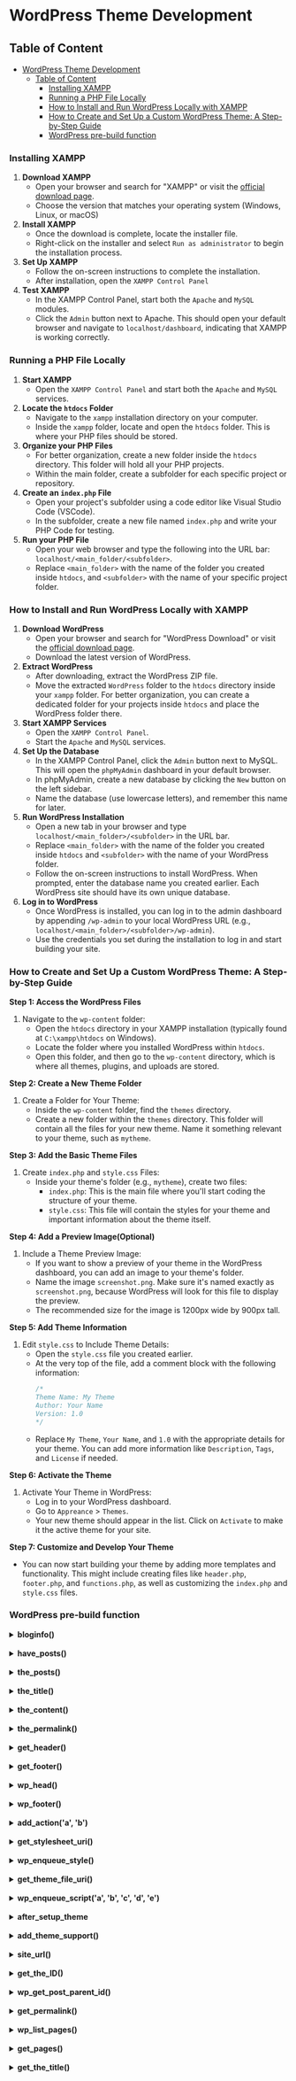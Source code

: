 # WordPress Theme Development

## Table of Content
- [WordPress Theme Development](#wordpress-theme-development)
  - [Table of Content](#table-of-content)
    - [Installing XAMPP](#installing-xampp)
    - [Running a PHP File Locally](#running-a-php-file-locally)
    - [How to Install and Run WordPress Locally with XAMPP](#how-to-install-and-run-wordpress-locally-with-xampp)
    - [How to Create and Set Up a Custom WordPress Theme: A Step-by-Step Guide](#how-to-create-and-set-up-a-custom-wordpress-theme-a-step-by-step-guide)
    - [WordPress pre-build function](#wordpress-pre-build-function)

### Installing XAMPP
1. **Download XAMPP**
   - Open your browser and search for "XAMPP" or visit the [official download page](https://www.apachefriends.org/download.html).
   - Choose the version that matches your operating system (Windows, Linux, or macOS)
2. **Install XAMPP**
   - Once the download is complete, locate the installer file.
   - Right-click on the installer and select `Run as administrator` to begin the installation process.
3. **Set Up XAMPP**
   - Follow the on-screen instructions to complete the installation.
   - After installation, open the `XAMPP Control Panel`
4. **Test XAMPP**
   - In the XAMPP Control Panel, start both the `Apache` and `MySQL` modules.
   - Click the `Admin` button next to Apache. This should open your default browser and navigate to `localhost/dashboard`, indicating that XAMPP is working correctly.

### Running a PHP File Locally
1. **Start XAMPP**
   - Open the `XAMPP Control Panel` and start both the `Apache` and `MySQL` services.
2. **Locate the `htdocs` Folder**
   - Navigate to the `xampp` installation directory on your computer.
   - Inside the `xampp` folder, locate and open the `htdocs` folder. This is where your PHP files should be stored.
3. **Organize your PHP Files**
   - For better organization, create a new folder inside the `htdocs` directory. This folder will hold all your PHP projects.
   - Within the main folder, create a subfolder for each specific project or repository.
4. **Create an `index.php` File**
   - Open your project's subfolder using a code editor like Visual Studio Code (VSCode).
   - In the subfolder, create a new file named `index.php` and write your PHP Code for testing.
5. **Run your PHP File**
   - Open your web browser and type the following into the URL bar: `localhost/<main_folder/<subfolder>`.
   - Replace `<main_folder>` with the name of the folder you created inside `htdocs`, and `<subfolder>` with the name of your specific project folder.

### How to Install and Run WordPress Locally with XAMPP
1. **Download WordPress**
   - Open your browser and search for "WordPress Download" or visit the [official download page](https://wordpress.org/download/).
   - Download the latest version of WordPress.
2. **Extract WordPress**
   - After downloading, extract the WordPress ZIP file.
   - Move the extracted `WordPress` folder to the `htdocs` directory inside your `xampp` folder. For better organization, you can create a dedicated folder for your projects inside `htdocs` and place the WordPress folder there.
3. **Start XAMPP Services**
   - Open the `XAMPP Control Panel`.
   - Start the `Apache` and `MySQL` services.
4. **Set Up the Database**
   - In the XAMPP Control Panel, click the `Admin` button next to MySQL. This will open the `phpMyAdmin` dashboard in your default browser.
   - In phpMyAdmin, create a new database by clicking the `New` button on the left sidebar.
   - Name the database (use lowercase letters), and remember this name for later.
5. **Run WordPress Installation**
   - Open a new tab in your browser and type `localhost/<main_folder>/<subfolder>` in the URL bar.
   - Replace `<main_folder>` with the name of the folder you created inside `htdocs` and `<subfolder>` with the name of your WordPress folder.
   - Follow the on-screen instructions to install WordPress. When prompted, enter the database name you created earlier. Each WordPress site should have its own unique database.
6. **Log in to WordPress**
   - Once WordPress is installed, you can log in to the admin dashboard by appending `/wp-admin` to your local WordPress URL (e.g., `localhost/<main_folder>/<subfolder>/wp-admin`).
   - Use the credentials you set during the installation to log in and start building your site.

### How to Create and Set Up a Custom WordPress Theme: A Step-by-Step Guide
**Step 1: Access the WordPress Files**

1. Navigate to the `wp-content` folder:
   - Open the `htdocs` directory in your XAMPP installation (typically found at `C:\xampp\htdocs` on Windows).
   - Locate the folder where you installed WordPress within `htdocs`.
   - Open this folder, and then go to the `wp-content` directory, which is where all themes, plugins, and uploads are stored.

**Step 2: Create a New Theme Folder**

1. Create a Folder for Your Theme:
   - Inside the `wp-content` folder, find the `themes` directory.
   - Create a new folder within the `themes` directory. This folder will contain all the files for your new theme. Name it something relevant to your theme, such as `mytheme`.

**Step 3: Add the Basic Theme Files**

1. Create `index.php` and `style.css` Files:
   - Inside your theme's folder (e.g., `mytheme`), create two files:
     - `index.php`: This is the main file where you'll start coding the structure of your theme.
     - `style.css`: This file will contain the styles for your theme and important information about the theme itself.

**Step 4: Add a Preview Image(Optional)**

1. Include a Theme Preview Image:
   - If you want to show a preview of your theme in the WordPress dashboard, you can add an image to your theme's folder.
   - Name the image `screenshot.png`. Make sure it's named exactly as `screenshot.png`, because WordPress will look for this file to display the preview.
   - The recommended size for the image is 1200px wide by 900px tall.

**Step 5: Add Theme Information**

1. Edit `style.css` to Include Theme Details:
   - Open the `style.css` file you created earlier.
   - At the very top of the file, add a comment block with the following information:
      ```php
      /*
      Theme Name: My Theme
      Author: Your Name
      Version: 1.0
      */
      ```
   - Replace `My Theme`, `Your Name`, and `1.0` with the appropriate details for your theme. You can add more information like `Description`, `Tags`, and `License` if needed.

**Step 6: Activate the Theme**

1. Activate Your Theme in WordPress:
   - Log in to your WordPress dashboard.
   - Go to `Appreance` > `Themes`.
   - Your new theme should appear in the list. Click on `Activate` to make it the active theme for your site.

**Step 7: Customize and Develop Your Theme**

- You can now start building your theme by adding more templates and functionality. This might include creating files like `header.php`, `footer.php`, and `functions.php`, as well as customizing the `index.php` and `style.css` files.

### WordPress pre-build function

<details>
<summary><strong>bloginfo()</strong></summary>

**Purpose:**
>The `bloginfo()` function is used to retrieve and display information about your WordPress site, such as its name, description, URL, and more. This function is versatile and is commonly used in theme files to output various pieces of site data.

**Parameters:**
>- `$show` (string) – Specifies what information to retrieve. Common values include:
>     - `'name'` – The site’s name.
>     - `'description'` – The site’s tagline or description.
>     - `'wpurl'` – The URL of the WordPress installation.
>     - `'url'` – The URL of the site’s homepage.
>     - `'stylesheet_url'` – The URL to the current theme’s stylesheet.
>     - `'template_url'` – The URL to the current theme’s template directory.
>     - `'admin_email'` – The administrator’s email address.
>     - `'charset'` – The character encoding for the site (e.g., UTF-8).
>- `$filter` (string) – Optional. Whether to apply filters to the output. Default is `'raw'` (no filters).

**Usage:**
>This function is typically used in theme template files (`header.php`) to output site-related information dynamically.

**Example in Practice:**
```php
<?php if ( have_posts() ) : ?>
    <?php while ( have_posts() ) : the_post(); ?>
        <!-- Display post content -->
    <?php endwhile; ?>
<?php endif; ?>
```
</details>

<br>

<details>
<summary><strong>have_posts()</strong></summary>

**Purpose:**
>This function checks if there are any posts available to display. It returns `true` if there are posts, and `false` if there are no more posts to process.

**Parameters:**
>This function does not accept any parameters.

**Usage:**
>It's typically used in the condition of a `while` loop to iterate over posts.

**Example in Practice:**
```php
// Display the site name
bloginfo('name');

// Display the site description (tagline)
bloginfo('description');

// Display the URL of the WordPress installation
bloginfo('wpurl');

// Display the URL of the site’s homepage
bloginfo('url');

// Display the URL to the current theme’s stylesheet
bloginfo('stylesheet_url');

// Display the admin email
bloginfo('admin_email');

// Display the character encoding of the site
bloginfo('charset');

```
</details>

<br>

<details>
<summary><strong>the_posts()</strong></summary>

**Purpose:**
>This function sets up the post data for the current post in the Loop. It prepares global variables like `$post`, so template tags like `the_title()` and `the_content()` can output the correct information for the current post.

**Parameters:**
>This function does not accept any parameters.

**Usage:**
>It’s usually called right after `have_posts()` in the loop.

**Example in Practice:**
```php
<?php while ( have_posts() ) : the_post(); ?>
    <!-- Display post content -->
<?php endwhile; ?>
```
</details>

<br>

<details>
<summary><strong>the_title()</strong></summary>

**Purpose:**
>This function displays the title of the current post within the loop.

**Parameters:**
>- `$before` (string, optional): Text or HTML to output before the title. Default is an empty string.
>- `$after` (string, optional): Text or HTML to output after the title. Default is an empty string.
>- `$echo` (bool, optional): Whether to echo the title or return it as a string. Default is true (echo the title).

**Usage:**
>It’s used within the loop to output the post's title.

**Example in Practice:**
```php
<h2><?php the_title(); ?></h2>
```
</details>

<br>

<details>
<summary><strong>the_content()</strong></summary>

**Purpose:**
>This function displays the content of the current post.

**Parameters:**
>- `$more_link_text` (string, optional): Text to display for the "Read More" link if the post is split using the `<!--more-->` tag. Default is `null`.
>- `$strip_teaser` (bool, optional): Whether to strip the teaser content before the `<!--more-->` tag. Default is `false`.

**Usage:**
>It’s used within the loop to output the post's content.

**Example in Practice:**
```php
<div><?php the_content(); ?></div>
```
</details>

<br>

<details>
<summary><strong>the_permalink()</strong></summary>

**Purpose:**
>`the_permalink()` generates and displays the permanent URL (permalink) for the current post or page within the WordPress Loop. It ensures that each piece of content has a unique and consistent URL that users can click to view the full content.

**Parameters:**
>This function does not accept any parameters.

**Usage:**
>Typically used within a loop, `the_permalink()` is often wrapped in an anchor (`<a>`) tag to create a clickable link that directs visitors to the specific post or page.

**Example in Practice:**
```php
<h2><a href="<?php the_permalink(); ?>"><?php the_title(); ?></a></h2>
```
</details>

<br>

<details>
<summary><strong>get_header()</strong></summary>

**Purpose:**
>The `get_header()` function loads the header template file (header.php) for your WordPress theme. It's used to include the site's header, which typically contains the logo, navigation menu, and other elements that appear at the top of every page.

**Parameters:**
>- `$name` (string, optional): The name of a specific header file to include. If specified, WordPress will look for a template file named `header-{$name}.php`. If not specified, WordPress defaults to `header.php`.

**Usage:**
>This functions are typically called within theme files (e.g., `index.php`, `single.php`, `page.php`) to ensure that the header and footer sections are consistently included on every page of the website.

**Example in Practice:**
```php
<?php get_header(); ?>
<!-- Page Content -->
<?php get_footer(); ?>
```
</details>

<br>

<details>
<summary><strong>get_footer()</strong></summary>

**Purpose:**
>The `get_footer()` function loads the footer template file (footer.php) for your WordPress theme. It's used to include the site's footer, which usually contains the copyright notice, social media links, and other elements that appear at the bottom of every page.

**Parameters:**
>- `$name` (string, optional): The name of a specific footer file to include. If specified, WordPress will look for a template file named `footer-{$name}.php`. If not specified, WordPress defaults to `footer.php`.

**Usage:**
>This functions are typically called within theme files (e.g., `index.php`, `single.php`, `page.php`) to ensure that the header and footer sections are consistently included on every page of the website.

**Example in Practice:**
```php
<?php get_header(); ?>
<!-- Page Content -->
<?php get_footer(); ?>
```
</details>

<br>

<details>
<summary><strong>wp_head()</strong></summary>

**Purpose:**
>`wp_head()` is a crucial WordPress function that hooks into the `wp_head` action and outputs content in the `<head>` section of your HTML document. This function is typically used to include metadata, links to stylesheets, scripts, and other elements necessary for your site.

**Parameters:**
>This function does not accept any parameters.

**Usage:**
>Called within the `header.php` template, usually just before the closing `</head>` tag, to ensure that plugins and themes can properly insert required elements into the `<head>`.

**Example in Practice:**
```php
<head>
    <?php wp_head(); ?>
</head>
```
</details>

<br>

<details>
<summary><strong>wp_footer()</strong></summary>

**Purpose:**
>`wp_footer()` is similar to `wp_head()`, but it hooks into the `wp_footer` action and outputs content just before the closing `</body>` tag. It is commonly used to include JavaScript files, tracking codes, or other scripts that should be loaded at the end of the page for performance reasons.

**Parameters:**
>This function does not accept any parameters.

**Usage:**
>Called within the `footer.php` template, just before the closing `</body>` tag.

**Example in Practice:**
```php
<?php wp_footer(); ?>
</body>
```
</details>

<br>

<details>
<summary><strong>add_action('a', 'b')</strong></summary>

**Purpose:**
>`add_action('a', 'b')` is a core WordPress function that allows you to hook your custom function (`b`) into a specific action (`a`) during the WordPress lifecycle. This function is a key part of WordPress's hook system, which enables you to execute custom code at predefined points (actions) in WordPress's execution process.

**Parameter**
- `'a'` **(Action Hook)** : The name of the action hook where your function should be executed. Action hooks are predefined points in WordPress where you can "hook" your custom functions. Examples include `wp_head`, `wp_footer`, `init`, and many others.
- `'b'` **(Callback Function)** : The name of the custom function you want to execute when the action hook (`'a'`) is reached. This function can perform any task, such as adding content to the page, modifying settings, or interacting with the database.

**Usage:**
>`add_action()` is typically used in the `functions.php` file of your theme or within a plugin to add custom functionality at specific points in the WordPress workflow.

**Example in Practice:**
```php
function my_custom_function() {
    echo 'Hello, World!';
}
add_action('wp_footer', 'my_custom_function');
```
</details>

<br>

<details>
<summary><strong>get_stylesheet_uri()</strong></summary>

**Purpose:**
>`get_stylesheet_uri()` returns the URL of the current theme's `style.css` file. This is useful for linking to the main stylesheet of the theme.

**Parameters:**
>This function does not accept any parameters.

**Usage:**
>Commonly used in the `header.php` file to link the theme's stylesheet.

**Example in Practice:**
```php
<link rel="stylesheet" href="<?php echo get_stylesheet_uri(); ?>" />
```
</details>

<br>

<details>
<summary><strong>wp_enqueue_style()</strong></summary>

**Purpose:**
>`wp_enqueue_style()` safely registers and enqueues stylesheets in WordPress. It ensures that styles are loaded in the correct order and prevents conflicts with other stylesheets or plugins.

**Parameters:**
>- `$handle` (string) – A unique name for the stylesheet. This handle is used to identify the stylesheet in the queue.
>- `$src` (string, optional) – The URL to the stylesheet file. If not provided, WordPress will assume the stylesheet is registered and will use the URL specified in `wp_register_style()`.
>- `$deps` (array, optional) – An array of handles for stylesheets that this stylesheet depends on. The specified stylesheets will be loaded before this one.
>- `$ver` (string|bool, optional) – The version number of the stylesheet. This is useful for cache busting. If set to `false`, WordPress will not append a version query string.
>- `$media` (string, optional) – The media for which the stylesheet is intended (e.g., `all`, `screen`, `print`). Defaults to `all`.

**Usage:**
>Typically used in the functions.php file to load stylesheets for the theme or plugins.

**Example in Practice:**
```php
function my_theme_styles() {
    wp_enqueue_style('main-styles', get_stylesheet_uri());
}
add_action('wp_enqueue_scripts', 'my_theme_styles');
```
</details>

<br>

<details>
<summary><strong>get_theme_file_uri()</strong></summary>

**Purpose:**
>`get_theme_file_uri('<file_path>')` returns the URL to a file within the current theme directory. This is useful for referencing theme assets like images, scripts, or stylesheets. If no `<file_path>` is provided, it returns the URL of the theme's root directory.

**Parameters:**
>- `$file` (string, optional) – The path to the file relative to the theme directory. If not provided, it defaults to the URI of the theme directory.

**Usage:**
>Commonly used when you need to link to a specific file in your theme, such as an image or a script.

**Example in Practice:**
```php
<img src="<?php echo get_theme_file_uri('images/logo.png'); ?>" alt="Site Logo">
```
</details>

<br>

<details>
<summary><strong>wp_enqueue_script('a', 'b', 'c', 'd', 'e')</strong></summary>

**Purpose:**
>`wp_enqueue_script()` is used to safely register and enqueue JavaScript files in WordPress. This function helps manage the loading order and dependencies of scripts, ensuring they load correctly and do not conflict with other scripts.

**Parameter**
- `'a'` : The handle or name of the script.
- `'b'` : The URL to the script (can be a full URL or a call to a function like `get_theme_file_uri()`).
- `'c'` : An array of dependencies, which are other scripts that need to load before this one (e.g., `array('jquery')`).
- `'d'` : The version number of the script (useful for cache busting).
- `'e'` : A boolean value that determines whether the script should be loaded in the footer (`true`) or in the header (`false`).

**Usage:**
>Typically used in the `functions.php` file to load JavaScript files required by your theme or plugin.

**Example in Practice:**
```php
function my_theme_scripts() {
    wp_enqueue_script('custom-script', get_theme_file_uri('js/custom.js'), array('jquery'), '1.0.0', true);
}
add_action('wp_enqueue_scripts', 'my_theme_scripts');
```
</details>

<br>

<details>
<summary><strong>after_setup_theme</strong></summary>

**Purpose:**
>The *`after_setup_theme` action hook* is used to execute code after the theme has been set up. It allows you to add theme support for various features, such as post thumbnails or custom logos, and initialize other theme-related functionality.

**Parameters:**
>This function does not accept any parameters.

**Usage:**
>You can use this hook to add theme support features or initialize theme settings. Typically, you would add functions to this hook in your theme’s `functions.php` file.

**Example in Practice:**
```php
function mytheme_setup() {
    // Add theme support for post thumbnails
    add_theme_support('post-thumbnails');
    
    // Register navigation menus
    register_nav_menus(array(
        'primary' => __('Primary Menu', 'mytheme'),
        'footer'  => __('Footer Menu', 'mytheme'),
    ));
}
add_action('after_setup_theme', 'mytheme_setup');
```
</details>

<br>

<details>
<summary><strong>add_theme_support()</strong></summary>

**Purpose:**
>The `add_theme_support()` function is used to enable various features and functionality for your WordPress theme. It allows you to specify which features your theme supports, such as post thumbnails, custom headers, or HTML5 markup.

**Parameter**
>- `$feature` (string) – The feature you want to add support for. This can be a string (e.g., 'post-thumbnails') or an array of options.
>- `$args` (optional) – An array of arguments or options for the feature (used with certain features).

**Usage:**
>Call this function within the `after_setup_theme` hook to ensure it is executed at the appropriate time.

**Example in Practice:**
```php
function mytheme_setup() {
    // Enable support for post thumbnails
    add_theme_support('post-thumbnails');
    
    // Enable support for custom logo
    add_theme_support('custom-logo');
    
    // Enable HTML5 support for certain elements
    add_theme_support('html5', array('search-form', 'comment-form', 'comment-list', 'gallery', 'caption'));
}
add_action('after_setup_theme', 'mytheme_setup');
```
</details>

<br>

<details>
<summary><strong>site_url()</strong></summary>

**Purpose:**
>The `site_url()` function returns the URL of the WordPress site. It can be used to generate URLs relative to the WordPress installation directory.

**Parameter**
>- `$path` (string) – Optional. The relative path to append to the site URL.
>- `$scheme` (string) – Optional. The scheme to use for the URL. Can be 'http', 'https', 'relative', or 'admin'.

**Usage:**
>Use this function to get the base URL of your WordPress site or to generate URLs dynamically. It’s useful for creating links in your theme or plugin code.

**Example in Practice:**
```php
// Get the site URL
$site_url = site_url();

// Get the URL for a specific path
$about_page_url = site_url('/about/');

// Get the admin URL with HTTPS
$admin_url = site_url('/wp-admin/', 'https');
```
</details>

<br>

<details>
<summary><strong>get_the_ID()</strong></summary>

**Purpose:**
>The `get_the_ID()` function retrieves the ID of the current post within the WordPress Loop. It’s used to get the unique identifier for the post being processed.

**Parameter**
>This function does not accept any parameters.

**Usage:**
>Typically used within the Loop to get the post ID for the current post, which can then be used to retrieve other post data or perform actions related to the post.

**Example in Practice:**
```php
// Inside the Loop
$post_id = get_the_ID();
echo 'The ID of this post is: ' . $post_id;
```
</details>

<br>

<details>
<summary><strong>wp_get_post_parent_id()</strong></summary>

**Purpose:**
>The `wp_get_post_parent_id()` function retrieves the ID of the parent post for a given post. It is useful for determining the parent-child relationship between posts, such as when dealing with hierarchical post types like pages.

**Parameter**
>- `$post_id` (int) – The ID of the post for which to get the parent ID.

**Usage:**
>You would use this function to find out if a post has a parent and to get that parent’s ID. It’s often used when working with hierarchical content.

**Example in Practice:**
```php
// Get the parent ID of the current post
$parent_id = wp_get_post_parent_id(get_the_ID());

if ($parent_id) {
    echo 'The parent post ID is: ' . $parent_id;
} else {
    echo 'This post has no parent.';
}
```
</details>

<br>

<details>
<summary><strong>get_permalink()</strong></summary>

**Purpose:**
>The `get_permalink()` function retrieves the permalink (or URL) for a given post or page. This is useful for generating links to posts or pages.

**Parameter**
>- `$post` (int|WP_Post) – Optional. The post ID or WP_Post object for which to retrieve the permalink. If not provided, it defaults to the current post in the Loop.

**Usage:**
>Use this function to get the URL of a post or page, which can be used in links or redirects.

**Example in Practice:**
```php
// Get the permalink for the current post
$permalink = get_permalink();

// Get the permalink for a specific post by ID
$post_id = 42;
$post_permalink = get_permalink($post_id);

// Display the permalink
echo 'The permalink for the current post is: ' . $permalink;
echo 'The permalink for post ID 42 is: ' . $post_permalink;
```
</details>

<br>

<details>
<summary><strong>wp_list_pages()</strong></summary>

**Purpose:**
>The `wp_list_pages()` function generates a list of pages as an unordered list (`<ul>`), usually used for displaying a menu or a sitemap. It’s commonly used in themes to display a list of pages on a site.

**Parameter**
>The function accepts a single parameter, $args, which is an associative array or a query string of arguments to customize the output.
>- `title_li` (string) – Text to display before the list of pages (default is `Pages`).
>- `echo` (bool) – Whether to echo the list or return it as a string (default is `true` to echo).
>- `exclude` (string) – Comma-separated list of page IDs to exclude from the list.
>- `include` (string) – Comma-separated list of page IDs to include in the list.

**Usage:**
>You can customize the list of pages by passing different arguments.

**Example in Practice:**
```php
// Display a list of all pages
wp_list_pages();

// Display a list of pages excluding certain ones
wp_list_pages(array('exclude' => '42,54'));

// Display a list of pages with a custom title and without echoing
$pages_list = wp_list_pages(array(
    'title_li' => 'My Custom Pages',
    'echo' => false
));
echo $pages_list;
```
</details>

<br>

<details>
<summary><strong>get_pages()</strong></summary>

**Purpose:**
>The `get_pages()` function retrieves a list of pages based on the arguments provided. Unlike `wp_list_pages()`, which outputs an HTML list, `get_pages()` returns an array of page objects that you can loop through and manipulate.

**Parameter**
>This function accepts an array of arguments to customize the query. Some common arguments include:
>- `child_of` (int) – ID of the page whose child pages will be retrieved.
>- `parent` (int) – ID of the parent page.
>- `exclude` (string) – Comma-separated list of page IDs to exclude.
>- `include` (string) – Comma-separated list of page IDs to include.
>- `sort_column` (string) – Column to sort the pages by (e.g., 'post_title', 'menu_order').

**Usage:**
>Use this function when you need more control over how you handle the pages, such as displaying them in a custom format.

**Example in Practice:**
```php
// Get all pages
$all_pages = get_pages();

// Get all child pages of a specific page
$child_pages = get_pages(array('child_of' => 10));

// Get pages and sort them by title
$sorted_pages = get_pages(array('sort_column' => 'post_title'));

// Loop through the pages and display their titles
foreach ($sorted_pages as $page) {
    echo $page->post_title . '<br>';
}
```
</details>

<br>

<details>
<summary><strong>get_the_title()</strong></summary>

**Purpose:**
>The `get_the_title()` function retrieves the title of a post or page. It’s often used within the Loop to display the title of the current post or page.

**Parameter**
>- `$post` (int|WP_Post) – Optional. Post ID or WP_Post object. Defaults to the current post in the Loop.

**Usage:**
>Use this function to get the title of a specific post or the current post.

**Example in Practice:**
```php
// Get the title of the current post
$title = get_the_title();
echo 'The title of this post is: ' . $title;

// Get the title of a specific post by ID
$specific_title = get_the_title(42);
echo 'The title of post 42 is: ' . $specific_title;
```
</details>